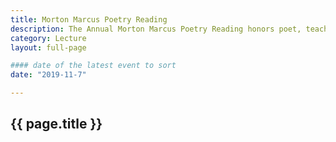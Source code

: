 ```yaml
---
title: Morton Marcus Poetry Reading
description: The Annual Morton Marcus Poetry Reading honors poet, teacher, and film critic Morton Marcus (1936–2009). Morton, a nationally acclaimed poet, called Santa Cruz his home for more than 50 years. 
category: Lecture
layout: full-page

#### date of the latest event to sort
date: "2019-11-7"

---
```

<section id="main-content">
<div class="grid-container large">
<section class="heading">
<h2 class="underline">{{ page.title }}</h2>
</section>

